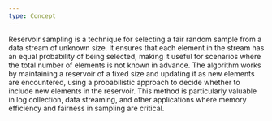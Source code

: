 ```yaml
---
type: Concept
---
```


Reservoir sampling is a technique for selecting a fair random sample from a data stream of unknown size. It ensures that each element in the stream has an equal probability of being selected, making it useful for scenarios where the total number of elements is not known in advance. The algorithm works by maintaining a reservoir of a fixed size and updating it as new elements are encountered, using a probabilistic approach to decide whether to include new elements in the reservoir. This method is particularly valuable in log collection, data streaming, and other applications where memory efficiency and fairness in sampling are critical.